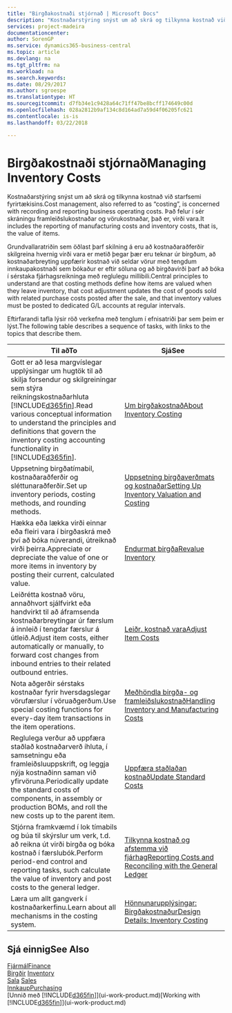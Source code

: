 ```yaml
---
title: "Birgðakostnaði stjórnað | Microsoft Docs"
description: "Kostnaðarstýring snýst um að skrá og tilkynna kostnað við starfsemi fyrirtækisins. Það felur í sér skráningu framleiðslukostnaðar og vörukostnaðar, það er, virði vara."
services: project-madeira
documentationcenter: 
author: SorenGP
ms.service: dynamics365-business-central
ms.topic: article
ms.devlang: na
ms.tgt_pltfrm: na
ms.workload: na
ms.search.keywords: 
ms.date: 08/29/2017
ms.author: sgroespe
ms.translationtype: HT
ms.sourcegitcommit: d7fb34e1c9428a64c71ff47be8bcff174649c00d
ms.openlocfilehash: 028a2812b9af134c8d164ad7a59d4f06205fc621
ms.contentlocale: is-is
ms.lasthandoff: 03/22/2018

---
```

# <a name="managing-inventory-costs"></a><span data-ttu-id="4f71b-104">Birgðakostnaði stjórnað</span><span class="sxs-lookup"><span data-stu-id="4f71b-104">Managing Inventory Costs</span></span>
<span data-ttu-id="4f71b-105">Kostnaðarstýring snýst um að skrá og tilkynna kostnað við starfsemi fyrirtækisins.</span><span class="sxs-lookup"><span data-stu-id="4f71b-105">Cost management, also referred to as “costing”, is concerned with recording and reporting business operating costs.</span></span> <span data-ttu-id="4f71b-106">Það felur í sér skráningu framleiðslukostnaðar og vörukostnaðar, það er, virði vara.</span><span class="sxs-lookup"><span data-stu-id="4f71b-106">It includes the reporting of manufacturing costs and inventory costs, that is, the value of items.</span></span>   

<span data-ttu-id="4f71b-107">Grundvallaratriðin sem öðlast þarf skilning á eru að kostnaðaraðferðir skilgreina hvernig virði vara er metið þegar þær eru teknar úr birgðum, að kostnaðarbreyting uppfærir kostnað við seldar vörur með tengdum innkaupakostnaði sem bókaður er eftir söluna og að birgðavirði þarf að bóka í sérstaka fjárhagsreikninga með reglulegu millibili.</span><span class="sxs-lookup"><span data-stu-id="4f71b-107">Central principles to understand are that costing methods define how items are valued when they leave inventory, that cost adjustment updates the cost of goods sold with related purchase costs posted after the sale, and that inventory values must be posted to dedicated G/L accounts at regular intervals.</span></span>

<span data-ttu-id="4f71b-108">Eftirfarandi tafla lýsir röð verkefna með tenglum í efnisatriði þar sem þeim er lýst.</span><span class="sxs-lookup"><span data-stu-id="4f71b-108">The following table describes a sequence of tasks, with links to the topics that describe them.</span></span>

|<span data-ttu-id="4f71b-109">**Til að**</span><span class="sxs-lookup"><span data-stu-id="4f71b-109">**To**</span></span>|<span data-ttu-id="4f71b-110">**Sjá**</span><span class="sxs-lookup"><span data-stu-id="4f71b-110">**See**</span></span>|  
|------------|-------------|  
|<span data-ttu-id="4f71b-111">Gott er að lesa margvíslegar upplýsingar um hugtök til að skilja forsendur og skilgreiningar sem stýra reikningskostnaðarhluta [!INCLUDE[d365fin](includes/d365fin_md.md)].</span><span class="sxs-lookup"><span data-stu-id="4f71b-111">Read various conceptual information to understand the principles and definitions that govern the inventory costing accounting functionality in [!INCLUDE[d365fin](includes/d365fin_md.md)].</span></span>|[<span data-ttu-id="4f71b-112">Um birgðakostnað</span><span class="sxs-lookup"><span data-stu-id="4f71b-112">About Inventory Costing</span></span>](finance-learn-about-costing.md)|  
|<span data-ttu-id="4f71b-113">Uppsetning birgðatímabil, kostnaðaraðferðir og sléttunaraðferðir.</span><span class="sxs-lookup"><span data-stu-id="4f71b-113">Set up inventory periods, costing methods, and rounding methods.</span></span>|[<span data-ttu-id="4f71b-114">Uppsetning birgðaverðmats og kostnaðar</span><span class="sxs-lookup"><span data-stu-id="4f71b-114">Setting Up Inventory Valuation and Costing</span></span>](finance-set-up-inventory-valuation-and-costing.md)|
|<span data-ttu-id="4f71b-115">Hækka eða lækka virði einnar eða fleiri vara í birgðaskrá með því að bóka núverandi, útreiknað virði þeirra.</span><span class="sxs-lookup"><span data-stu-id="4f71b-115">Appreciate or depreciate the value of one or more items in inventory by posting their current, calculated value.</span></span>|[<span data-ttu-id="4f71b-116">Endurmat birgða</span><span class="sxs-lookup"><span data-stu-id="4f71b-116">Revalue Inventory</span></span>](inventory-how-revalue-inventory.md)|
|<span data-ttu-id="4f71b-117">Leiðrétta kostnað vöru, annaðhvort sjálfvirkt eða handvirkt til að áframsenda kostnaðarbreytingar úr færslum á innleið í tengdar færslur á útleið.</span><span class="sxs-lookup"><span data-stu-id="4f71b-117">Adjust item costs, either automatically or manually, to forward cost changes from inbound entries to their related outbound entries.</span></span>|[<span data-ttu-id="4f71b-118">Leiðr. kostnað vara</span><span class="sxs-lookup"><span data-stu-id="4f71b-118">Adjust Item Costs</span></span>](inventory-how-adjust-item-costs.md)|
|<span data-ttu-id="4f71b-119">Nota aðgerðir sérstaks kostnaðar fyrir hversdagslegar vörufærslur í vöruaðgerðum.</span><span class="sxs-lookup"><span data-stu-id="4f71b-119">Use special costing functions for every-day item transactions in the item operations.</span></span>|[<span data-ttu-id="4f71b-120">Meðhöndla birgða- og framleiðslukostnað</span><span class="sxs-lookup"><span data-stu-id="4f71b-120">Handling Inventory and Manufacturing Costs</span></span>](finance-handle-inventory-and-manufacturing-costs.md)|  
|<span data-ttu-id="4f71b-121">Reglulega verður að uppfæra staðlað kostnaðarverð íhluta, í samsetningu eða framleiðsluuppskrift, og leggja nýja kostnaðinn saman við yfirvöruna.</span><span class="sxs-lookup"><span data-stu-id="4f71b-121">Periodically update the standard costs of components, in assembly or production BOMs, and roll the new costs up to the parent item.</span></span>|[<span data-ttu-id="4f71b-122">Uppfæra staðlaðan kostnað</span><span class="sxs-lookup"><span data-stu-id="4f71b-122">Update Standard Costs</span></span>](finance-how-to-update-standard-costs.md)|
|<span data-ttu-id="4f71b-123">Stjórna framkvæmd í lok tímabils og búa til skýrslur um verk, t.d. að reikna út virði birgða og bóka kostnað í færslubók.</span><span class="sxs-lookup"><span data-stu-id="4f71b-123">Perform period-end control and reporting tasks, such calculate the value of inventory and post costs to the general ledger.</span></span>|[<span data-ttu-id="4f71b-124">Tilkynna kostnað og afstemma við fjárhag</span><span class="sxs-lookup"><span data-stu-id="4f71b-124">Reporting Costs and Reconciling with the General Ledger</span></span>](finance-report-costs-and-reconcile-with-the-general-ledger.md)|  
|<span data-ttu-id="4f71b-125">Læra um allt gangverk í kostnaðarkerfinu.</span><span class="sxs-lookup"><span data-stu-id="4f71b-125">Learn about all mechanisms in the costing system.</span></span>|[<span data-ttu-id="4f71b-126">Hönnunarupplýsingar: Birgðakostnaður</span><span class="sxs-lookup"><span data-stu-id="4f71b-126">Design Details: Inventory Costing</span></span>](design-details-inventory-costing.md)|  

## <a name="see-also"></a><span data-ttu-id="4f71b-127">Sjá einnig</span><span class="sxs-lookup"><span data-stu-id="4f71b-127">See Also</span></span>  
 [<span data-ttu-id="4f71b-128">Fjármál</span><span class="sxs-lookup"><span data-stu-id="4f71b-128">Finance</span></span>](finance.md)  
 <span data-ttu-id="4f71b-129">[Birgðir](inventory-manage-inventory.md) </span><span class="sxs-lookup"><span data-stu-id="4f71b-129">[Inventory](inventory-manage-inventory.md) </span></span>  
 <span data-ttu-id="4f71b-130">[Sala](sales-manage-sales.md) </span><span class="sxs-lookup"><span data-stu-id="4f71b-130">[Sales](sales-manage-sales.md) </span></span>  
 [<span data-ttu-id="4f71b-131">Innkaup</span><span class="sxs-lookup"><span data-stu-id="4f71b-131">Purchasing</span></span>](purchasing-manage-purchasing.md)  
 <span data-ttu-id="4f71b-132">[Unnið með [!INCLUDE[d365fin](includes/d365fin_md.md)]](ui-work-product.md)</span><span class="sxs-lookup"><span data-stu-id="4f71b-132">[Working with [!INCLUDE[d365fin](includes/d365fin_md.md)]](ui-work-product.md)</span></span>

